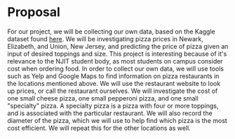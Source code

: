 # Proposal
For our project, we will be collecting our own data, based on the Kaggle dataset found [here](https://www.kaggle.com/alyeasin/predict-pizza-price?select=Pizza-Price.csv). We will be investigating pizza prices in Newark, Elizabeth, and Union, New Jersey, and predicting the price of pizza given an input of desired toppings and size.  This project is interesting because of it's relevance to the NJIT student body, as most students on campus consider cost when ordering food.
In order to collect our own data, we will use tools such as Yelp and Google Maps to find information on pizza restaurants in the locations mentioned above. We will use the restaurant website to look up prices, or call the restaurant ourselves. We will investigate the cost  of one small cheese pizza, one small pepperoni pizza, and one small "specialty" pizza. A specialty pizza is a pizza with four or more toppings, and is associated with the particular restaurant. We will also record the diameter of the pizza, which we will use to help find which pizza is the most cost efficient. We will repeat this for the other locations as well. 
